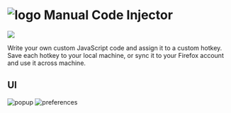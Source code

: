 # ![logo](https://addons.mozilla.org/user-media/addon_icons/2777/2777860-32.png) Manual Code Injector

<a href="https://addons.mozilla.org/en-US/firefox/addon/manualcodeinjector/">
  <img src="https://user-images.githubusercontent.com/585534/107280546-7b9b2a00-6a26-11eb-8f9f-f95932f4bfec.png"/>
</a>

Write your own custom JavaScript code and assign it to a custom hotkey. Save
each hotkey to your local machine, or sync it to your Firefox account and use
it across machine.

## UI

![popup](https://addons.mozilla.org/user-media/previews/full/276/276253.png)
![preferences](https://addons.mozilla.org/user-media/previews/full/276/276252.png)
